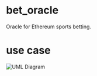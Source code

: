 # bet_oracle
Oracle for Ethereum sports betting.

# use case
![UML Diagram](http://www.plantuml.com/plantuml/proxy?src=https://raw.github.com/chriamue/bet_oracle/master/bet_oracle.puml)